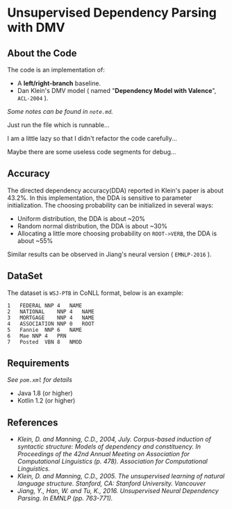 # Unsupervised Dependency Parsing with DMV

## About the Code

The code is an implementation of:
- A **left/right-branch** baseline.
- Dan Klein's DMV model ( named "**Dependency Model with Valence**", `ACL-2004` ). 

*Some notes can be found in `note.md`.*

Just run the file which is runnable...

I am a little lazy so that I didn't refactor the code carefully...

Maybe there are some useless code segments for debug...

## Accuracy

The directed dependency accuracy(DDA) reported in Klein's paper is about 43.2%. In this implementation, the DDA is sensitive to parameter initialization.
The choosing probability can be initialized in several ways:
- Uniform distribution, the DDA is about ~20%
- Random normal distribution, the DDA is about ~30%
- Allocating a little more choosing probability on `ROOT->VERB`, the DDA is about ~55%

Similar results can be observed in Jiang's neural version ( `EMNLP-2016` ).



## DataSet

The dataset is `WSJ-PTB` in CoNLL format, below is an example:
```
1	FEDERAL	NNP	4	NAME
2	NATIONAL	NNP	4	NAME
3	MORTGAGE	NNP	4	NAME
4	ASSOCIATION	NNP	0	ROOT
5	Fannie	NNP	6	NAME
6	Mae	NNP	4	PRN
7	Posted	VBN	8	NMOD
```

## Requirements
*See `pom.xml` for details*
- Java 1.8 (or higher)
- Kotlin 1.2 (or higher)

## References

- *Klein, D. and Manning, C.D., 2004, July. Corpus-based induction of syntactic structure: Models of dependency and constituency. In Proceedings of the 42nd Annual Meeting on Association for Computational Linguistics (p. 478). Association for Computational Linguistics.*
- *Klein, D. and Manning, C.D., 2005. The unsupervised learning of natural language structure. Stanford, CA: Stanford University.
 Vancouver*
- *Jiang, Y., Han, W. and Tu, K., 2016. Unsupervised Neural Dependency Parsing. In EMNLP (pp. 763-771).*

